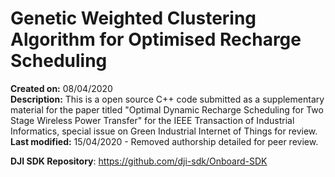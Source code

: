 # Genetic Weighted Clustering Algorithm for Optimised Recharge Scheduling

**Created on:** 08/04/2020<br />
**Description:** This is a open source C++ code submitted as a supplementary material for the paper titled "Optimal Dynamic Recharge Scheduling for Two
Stage Wireless Power Transfer" for the IEEE Transaction of Industrial Informatics, special issue on Green Industrial Internet of Things for review.<br />
**Last modified:** 15/04/2020 - Removed authorship detailed for peer review.<br />

**DJI SDK Repository**: https://github.com/dji-sdk/Onboard-SDK

